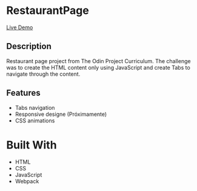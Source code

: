 # RestaurantPage

[Live Demo](https://rawcdn.githack.com/0yapunpun/RestaurantPage/8df1e97484b469d0c67dd59d362709fc706d09c7/dist/index.html)

## Description
Restaurant page project from The Odin Project Curriculum. The challenge was to create the HTML content only using JavaScript and create Tabs to navigate through the content.

## Features
* Tabs navigation
* Responsive designe (Próximamente)
* CSS animations

# Built With
* HTML
* CSS
* JavaScript
* Webpack




